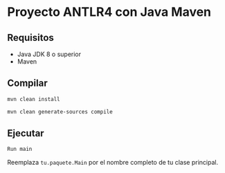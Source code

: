 # Proyecto ANTLR4 con Java Maven

## Requisitos

- Java JDK 8 o superior
- Maven

## Compilar

```sh
mvn clean install

mvn clean generate-sources compile
```

## Ejecutar

```sh
Run main
```

Reemplaza `tu.paquete.Main` por el nombre completo de tu clase principal.
